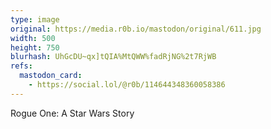 ```yaml
---
type: image
original: https://media.r0b.io/mastodon/original/611.jpg
width: 500
height: 750
blurhash: UhGcDU~qx]tQIA%MtQWW%fadRjNG%2t7RjWB
refs:
  mastodon_card:
    - https://social.lol/@r0b/114644348360058386
---
```


Rogue One: A Star Wars Story

